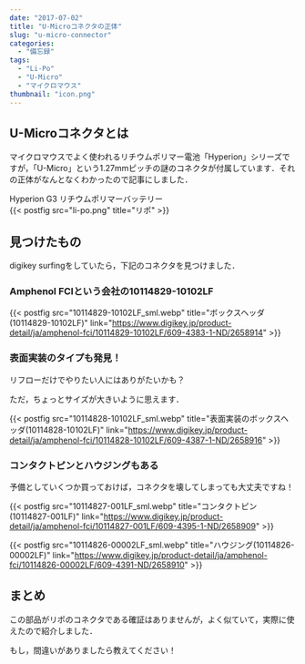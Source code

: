 ```yaml
---
date: "2017-07-02"
title: "U-Microコネクタの正体"
slug: "u-micro-connector"
categories:
  - "備忘録"
tags:
  - "Li-Po"
  - "U-Micro"
  - "マイクロマウス"
thumbnail: "icon.png"
---
```


## U-Microコネクタとは

マイクロマウスでよく使われるリチウムポリマー電池「Hyperion」シリーズですが，「U-Micro」という1.27mmピッチの謎のコネクタが付属しています．それの正体がなんとなくわかったので記事にしました．

Hyperion G3 リチウムポリマーバッテリー  
{{< postfig src="li-po.png" title="リポ" >}}

<!--more-->

## 見つけたもの

digikey surfingをしていたら，下記のコネクタを見つけました．

### Amphenol FCIという会社の10114829-10102LF

{{< postfig src="10114829-10102LF_sml.webp" title="ボックスヘッダ(10114829-10102LF)" link="https://www.digikey.jp/product-detail/ja/amphenol-fci/10114829-10102LF/609-4383-1-ND/2658914" >}}

### 表面実装のタイプも発見！

リフローだけでやりたい人にはありがたいかも？

ただ，ちょっとサイズが大きいように思えます．

{{< postfig src="10114828-10102LF_sml.webp" title="表面実装のボックスヘッダ(10114828-10102LF)" link="https://www.digikey.jp/product-detail/ja/amphenol-fci/10114828-10102LF/609-4387-1-ND/2658916" >}}



### コンタクトピンとハウジングもある

予備としていくつか買っておけば，コネクタを壊してしまっても大丈夫ですね！

{{< postfig src="10114827-001LF_sml.webp" title="コンタクトピン(10114827-001LF)" link="https://www.digikey.jp/product-detail/ja/amphenol-fci/10114827-001LF/609-4395-1-ND/2658909" >}}

{{< postfig src="10114826-00002LF_sml.webp" title="ハウジング(10114826-00002LF)" link="https://www.digikey.jp/product-detail/ja/amphenol-fci/10114826-00002LF/609-4391-ND/2658910" >}}

## まとめ


この部品がリポのコネクタである確証はありませんが，よく似ていて，実際に使えたので紹介しました．

もし，間違いがありましたら教えてください！

